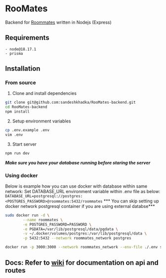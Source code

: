 # RooMates
Backend for [Roommates](https://github.com/sandeshkhadka/RooMates-Frontend) written in Nodejs (Express)

## Requirements
    - node@18.17.1 
    - prisma

## Installation

### From source
1. Clone and install dependencies
```bash
git clone git@github.com:sandeshkhadka/RooMates-backend.git
cd RooMates-backend
npm install
```
2. Setup environment variables
```bash
cp .env.example .env
vim .env
```
3. Start server
```bash
npm run dev
```
***Make sure you have your database running before staring the server***

### Using docker

Below is example how you can use docker with database within same network:
Set DATABASE_URL environment variable within .env file as below: 
`DATABASE_URL=postgresql://postgres:<POSTGRES_PASSWORD>@roommates:5432/roommates`
*** You can skip setting up docker network postgresql container if you are using external databse***
```bash
sudo docker run -d \
        --name roommates \
        -e POSTGRES_PASSWORD=PASSWORD \
        -e PGDATA=/var/lib/postgresql/data/pgdata \
        -v ~/.docker/volumes/postgres:/var/lib/postgresql/data \
        -p 5432:5432 --network roommates_network postgres

docker run -p 3000:3000 --network roommates_network --env-file ./.env sandeshkhadka/roommates-backend:latest
```
## Docs: Refer to [wiki](https://github.com/sandeshkhadka/RooMates-backend/wiki) for documentation on api and routes

